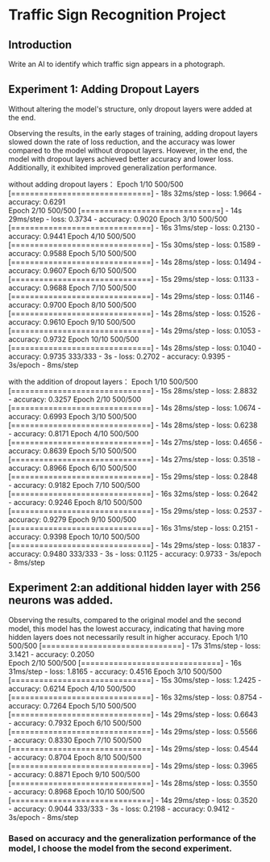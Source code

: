 # Traffic Sign Recognition Project

## Introduction
Write an AI to identify which traffic sign appears in a photograph.



## Experiment 1: Adding Dropout Layers
Without altering the model's structure, only dropout layers were added at the end.

Observing the results, in the early stages of training, adding dropout layers slowed down the rate of loss reduction, and the accuracy was lower compared to the model without dropout layers. However, in the end, the model with dropout layers achieved better accuracy and lower loss. Additionally, it exhibited improved generalization performance.

without adding dropout layers：
Epoch 1/10
500/500 [==============================] - 18s 32ms/step - loss: 1.9664 - accuracy: 0.6291  
Epoch 2/10
500/500 [==============================] - 14s 29ms/step - loss: 0.3734 - accuracy: 0.9020
Epoch 3/10
500/500 [==============================] - 16s 31ms/step - loss: 0.2130 - accuracy: 0.9441
Epoch 4/10
500/500 [==============================] - 15s 30ms/step - loss: 0.1589 - accuracy: 0.9588
Epoch 5/10
500/500 [==============================] - 14s 28ms/step - loss: 0.1494 - accuracy: 0.9607
Epoch 6/10
500/500 [==============================] - 15s 29ms/step - loss: 0.1133 - accuracy: 0.9688
Epoch 7/10
500/500 [==============================] - 14s 29ms/step - loss: 0.1146 - accuracy: 0.9700
Epoch 8/10
500/500 [==============================] - 14s 28ms/step - loss: 0.1526 - accuracy: 0.9610
Epoch 9/10
500/500 [==============================] - 14s 29ms/step - loss: 0.1053 - accuracy: 0.9732
Epoch 10/10
500/500 [==============================] - 14s 28ms/step - loss: 0.1040 - accuracy: 0.9735
333/333 - 3s - loss: 0.2702 - accuracy: 0.9395 - 3s/epoch - 8ms/step

with the addition of dropout layers：
Epoch 1/10
500/500 [==============================] - 15s 28ms/step - loss: 2.8832 - accuracy: 0.3257
Epoch 2/10
500/500 [==============================] - 14s 28ms/step - loss: 1.0674 - accuracy: 0.6993
Epoch 3/10
500/500 [==============================] - 14s 28ms/step - loss: 0.6238 - accuracy: 0.8171
Epoch 4/10
500/500 [==============================] - 14s 27ms/step - loss: 0.4656 - accuracy: 0.8639
Epoch 5/10
500/500 [==============================] - 14s 27ms/step - loss: 0.3518 - accuracy: 0.8966
Epoch 6/10
500/500 [==============================] - 15s 29ms/step - loss: 0.2848 - accuracy: 0.9182
Epoch 7/10
500/500 [==============================] - 16s 32ms/step - loss: 0.2642 - accuracy: 0.9246
Epoch 8/10
500/500 [==============================] - 15s 29ms/step - loss: 0.2537 - accuracy: 0.9279
Epoch 9/10
500/500 [==============================] - 16s 31ms/step - loss: 0.2151 - accuracy: 0.9398
Epoch 10/10
500/500 [==============================] - 14s 29ms/step - loss: 0.1837 - accuracy: 0.9480
333/333 - 3s - loss: 0.1125 - accuracy: 0.9733 - 3s/epoch - 8ms/step


## Experiment 2:an additional hidden layer with 256 neurons was added.
Observing the results, compared to the original model and the second model, 
this model has the lowest accuracy, indicating that having more hidden layers does not necessarily result in higher accuracy.
Epoch 1/10
500/500 [==============================] - 17s 31ms/step - loss: 3.1421 - accuracy: 0.2050  
Epoch 2/10
500/500 [==============================] - 16s 31ms/step - loss: 1.8165 - accuracy: 0.4516
Epoch 3/10
500/500 [==============================] - 15s 30ms/step - loss: 1.2425 - accuracy: 0.6214
Epoch 4/10
500/500 [==============================] - 16s 32ms/step - loss: 0.8754 - accuracy: 0.7264
Epoch 5/10
500/500 [==============================] - 14s 29ms/step - loss: 0.6643 - accuracy: 0.7932
Epoch 6/10
500/500 [==============================] - 14s 29ms/step - loss: 0.5566 - accuracy: 0.8330
Epoch 7/10
500/500 [==============================] - 14s 29ms/step - loss: 0.4544 - accuracy: 0.8704
Epoch 8/10
500/500 [==============================] - 14s 29ms/step - loss: 0.3965 - accuracy: 0.8871
Epoch 9/10
500/500 [==============================] - 14s 28ms/step - loss: 0.3550 - accuracy: 0.8968
Epoch 10/10
500/500 [==============================] - 14s 29ms/step - loss: 0.3520 - accuracy: 0.9044
333/333 - 3s - loss: 0.2198 - accuracy: 0.9412 - 3s/epoch - 8ms/step

### Based on accuracy and the generalization performance of the model, I choose the model from the second experiment.
